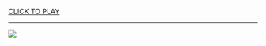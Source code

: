 
<a href="https://premium76.site?title=unblocked_games_run&ref=13M">CLICK TO PLAY</a></h3>
<hr>

<a href="https://premium76.site?title=unblocked_games_run&ref=13M"><img src="https://clearcache.store/games.png"></a>


